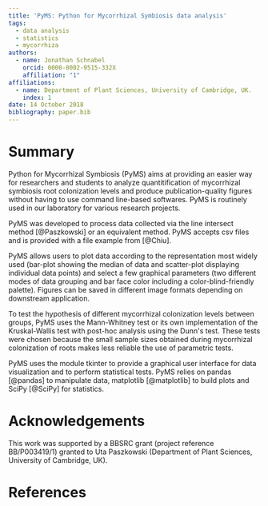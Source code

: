 ```yaml
---
title: 'PyMS: Python for Mycorrhizal Symbiosis data analysis'
tags:
  - data analysis
  - statistics
  - mycorrhiza
authors:
  - name: Jonathan Schnabel
    orcid: 0000-0002-9515-332X
    affiliation: "1"
affiliations:
  - name: Department of Plant Sciences, University of Cambridge, UK.
    index: 1
date: 14 October 2018
bibliography: paper.bib
---
```


# Summary

Python for Mycorrhizal Symbiosis (PyMS) aims at providing an easier way for researchers and students to analyze quantitification of mycorrhizal symbiosis root colonization levels and produce publication-quality figures without having to use command line-based softwares. PyMS is routinely used in our laboratory for various research projects.

PyMS was developed to process data collected via the line intersect method [@Paszkowski] or an equivalent method. PyMS accepts csv files and is provided with a file example from [@Chiu].

PyMS allows users to plot data according to the representation most widely used (bar-plot showing the median of data and scatter-plot displaying individual data points) and select a few graphical parameters (two different modes of data grouping and bar face color including a color-blind-friendly palette). Figures can be saved in different image formats depending on downstream application.

To test the hypothesis of different mycorrhizal colonization levels between groups, PyMS uses the Mann-Whitney test or its own implementation of the Kruskal-Wallis test with post-hoc analysis using the Dunn's test. These tests were chosen because the small sample sizes obtained during mycorrhizal colonization of roots makes less reliable the use of parametric tests.

PyMS uses the module tkinter to provide a graphical user interface for data visualization and to perform statistical tests. PyMS relies on pandas [@pandas] to manipulate data, matplotlib [@matplotlib] to build plots and SciPy [@SciPy] for statistics. 

# Acknowledgements

This work was supported by a BBSRC grant (project reference BB/P003419/1) granted to Uta Paszkowski (Department of Plant Sciences, University of Cambridge, UK).

# References
